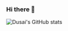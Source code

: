 ### Hi there 👋

![Dusai's GitHub stats](https://github-readme-stats.vercel.app/api?username=jeff87218)
